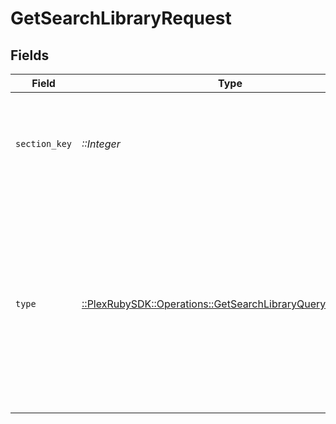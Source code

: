 # GetSearchLibraryRequest


## Fields

| Field                                                                                                                                                                           | Type                                                                                                                                                                            | Required                                                                                                                                                                        | Description                                                                                                                                                                     | Example                                                                                                                                                                         |
| ------------------------------------------------------------------------------------------------------------------------------------------------------------------------------- | ------------------------------------------------------------------------------------------------------------------------------------------------------------------------------- | ------------------------------------------------------------------------------------------------------------------------------------------------------------------------------- | ------------------------------------------------------------------------------------------------------------------------------------------------------------------------------- | ------------------------------------------------------------------------------------------------------------------------------------------------------------------------------- |
| `section_key`                                                                                                                                                                   | *::Integer*                                                                                                                                                                     | :heavy_check_mark:                                                                                                                                                              | The unique key of the Plex library. <br/>Note: This is unique in the context of the Plex server.<br/>                                                                           | 9518                                                                                                                                                                            |
| `type`                                                                                                                                                                          | [::PlexRubySDK::Operations::GetSearchLibraryQueryParamType](../../models/operations/getsearchlibraryqueryparamtype.md)                                                          | :heavy_check_mark:                                                                                                                                                              | The type of media to retrieve.<br/>1 = movie<br/>2 = show<br/>3 = season<br/>4 = episode<br/>E.g. A movie library will not return anything with type 3 as there are no seasons for movie libraries<br/> | 2                                                                                                                                                                               |